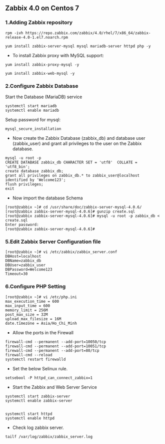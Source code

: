 ## Zabbix 4.0 on Centos 7

### 1.Adding Zabbix repository

`rpm -ivh https://repo.zabbix.com/zabbix/4.0/rhel/7/x86_64/zabbix-release-4.0-1.el7.noarch.rpm`

`yum install zabbix-server-mysql mysql mariadb-server httpd php -y`

* To install Zabbix proxy with MySQL support:

`yum install zabbix-proxy-mysql -y`

`yum install zabbix-web-mysql -y`

###  2.Configure Zabbix Database
Start the Database (MariaDB) service

```
systemctl start mariadb
systemctl enable mariadb

```

Setup password for mysql:

`mysql_secure_installation`


* Now create the Zabbix Database (zabbix_db) and database user (zabbix_user) and grant all privileges to the user on the Zabbix database.

```
mysql -u root -p
CREATE DATABASE zabbix_db CHARACTER SET = 'utf8'  COLLATE = 'utf8_bin';
create database zabbix_db;
grant all privileges on zabbix_db.* to zabbix_user@localhost identified by 'Welcome123';
flush privileges;
exit
```

* Now import the database Schema

```
[root@zabbix ~]# cd /usr/share/doc/zabbix-server-mysql-4.0.6/
[root@zabbix zabbix-server-mysql-4.0.6]# gunzip create.sql
[root@zabbix zabbix-server-mysql-4.0.6]# mysql -u root -p zabbix_db < create.sql
Enter password:
[root@zabbix zabbix-server-mysql-4.0.6]#
```
###  5.Edit Zabbix Server Configuration file


```
[root@zabbix ~]# vi /etc/zabbix/zabbix_server.conf
DBHost=localhost
DBName=zabbix_db
DBUser=zabbix_user
DBPassword=Welcome123
Timeout=30
```

###  6.Configure PHP Setting


```
[root@zabbix ~]# vi /etc/php.ini
max_execution_time = 600
max_input_time = 600
memory_limit = 256M
post_max_size = 32M
upload_max_filesize = 16M
date.timezone = Asia/Ho_Chi_Minh
```

* Allow the ports in the Firewall

```
firewall-cmd --permanent --add-port=10050/tcp
firewall-cmd --permanent --add-port=10051/tcp
firewall-cmd --permanent --add-port=80/tcp
firewall-cmd --reload 
systemctl restart firewalld

```

* Set the below Selinux rule.

`setsebool -P httpd_can_connect_zabbix=1`


* Start the Zabbix and Web Server Service

```
systemctl start zabbix-server
systemctl enable zabbix-server


systemctl start httpd
systemctl enable httpd
```


* Check log zabbix server.

`tailf /var/log/zabbix/zabbix_server.log`





